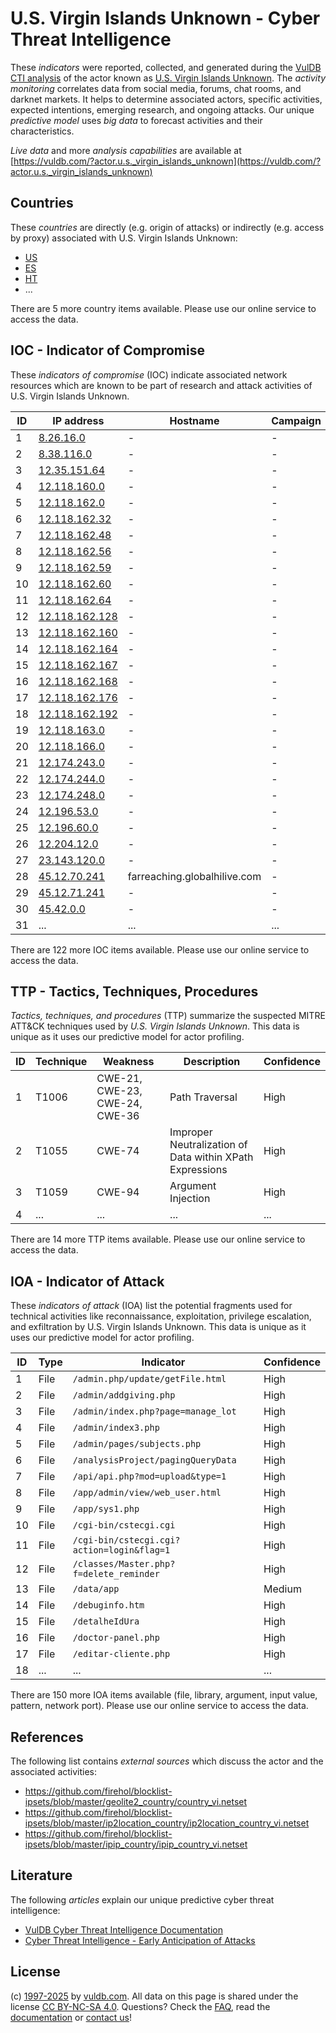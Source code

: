 # U.S. Virgin Islands Unknown - Cyber Threat Intelligence

These _indicators_ were reported, collected, and generated during the [VulDB CTI analysis](https://vuldb.com/?kb.cti) of the actor known as [U.S. Virgin Islands Unknown](https://vuldb.com/?actor.u.s._virgin_islands_unknown). The _activity monitoring_ correlates data from social media, forums, chat rooms, and darknet markets. It helps to determine associated actors, specific activities, expected intentions, emerging research, and ongoing attacks. Our unique _predictive model_ uses _big data_ to forecast activities and their characteristics.

_Live data_ and more _analysis capabilities_ are available at [https://vuldb.com/?actor.u.s._virgin_islands_unknown](https://vuldb.com/?actor.u.s._virgin_islands_unknown)

## Countries

These _countries_ are directly (e.g. origin of attacks) or indirectly (e.g. access by proxy) associated with U.S. Virgin Islands Unknown:

* [US](https://vuldb.com/?country.us)
* [ES](https://vuldb.com/?country.es)
* [HT](https://vuldb.com/?country.ht)
* ...

There are 5 more country items available. Please use our online service to access the data.

## IOC - Indicator of Compromise

These _indicators of compromise_ (IOC) indicate associated network resources which are known to be part of research and attack activities of U.S. Virgin Islands Unknown.

ID | IP address | Hostname | Campaign | Confidence
-- | ---------- | -------- | -------- | ----------
1 | [8.26.16.0](https://vuldb.com/?ip.8.26.16.0) | - | - | High
2 | [8.38.116.0](https://vuldb.com/?ip.8.38.116.0) | - | - | High
3 | [12.35.151.64](https://vuldb.com/?ip.12.35.151.64) | - | - | High
4 | [12.118.160.0](https://vuldb.com/?ip.12.118.160.0) | - | - | High
5 | [12.118.162.0](https://vuldb.com/?ip.12.118.162.0) | - | - | High
6 | [12.118.162.32](https://vuldb.com/?ip.12.118.162.32) | - | - | High
7 | [12.118.162.48](https://vuldb.com/?ip.12.118.162.48) | - | - | High
8 | [12.118.162.56](https://vuldb.com/?ip.12.118.162.56) | - | - | High
9 | [12.118.162.59](https://vuldb.com/?ip.12.118.162.59) | - | - | High
10 | [12.118.162.60](https://vuldb.com/?ip.12.118.162.60) | - | - | High
11 | [12.118.162.64](https://vuldb.com/?ip.12.118.162.64) | - | - | High
12 | [12.118.162.128](https://vuldb.com/?ip.12.118.162.128) | - | - | High
13 | [12.118.162.160](https://vuldb.com/?ip.12.118.162.160) | - | - | High
14 | [12.118.162.164](https://vuldb.com/?ip.12.118.162.164) | - | - | High
15 | [12.118.162.167](https://vuldb.com/?ip.12.118.162.167) | - | - | High
16 | [12.118.162.168](https://vuldb.com/?ip.12.118.162.168) | - | - | High
17 | [12.118.162.176](https://vuldb.com/?ip.12.118.162.176) | - | - | High
18 | [12.118.162.192](https://vuldb.com/?ip.12.118.162.192) | - | - | High
19 | [12.118.163.0](https://vuldb.com/?ip.12.118.163.0) | - | - | High
20 | [12.118.166.0](https://vuldb.com/?ip.12.118.166.0) | - | - | High
21 | [12.174.243.0](https://vuldb.com/?ip.12.174.243.0) | - | - | High
22 | [12.174.244.0](https://vuldb.com/?ip.12.174.244.0) | - | - | High
23 | [12.174.248.0](https://vuldb.com/?ip.12.174.248.0) | - | - | High
24 | [12.196.53.0](https://vuldb.com/?ip.12.196.53.0) | - | - | High
25 | [12.196.60.0](https://vuldb.com/?ip.12.196.60.0) | - | - | High
26 | [12.204.12.0](https://vuldb.com/?ip.12.204.12.0) | - | - | High
27 | [23.143.120.0](https://vuldb.com/?ip.23.143.120.0) | - | - | High
28 | [45.12.70.241](https://vuldb.com/?ip.45.12.70.241) | farreaching.globalhilive.com | - | High
29 | [45.12.71.241](https://vuldb.com/?ip.45.12.71.241) | - | - | High
30 | [45.42.0.0](https://vuldb.com/?ip.45.42.0.0) | - | - | High
31 | ... | ... | ... | ...

There are 122 more IOC items available. Please use our online service to access the data.

## TTP - Tactics, Techniques, Procedures

_Tactics, techniques, and procedures_ (TTP) summarize the suspected MITRE ATT&CK techniques used by _U.S. Virgin Islands Unknown_. This data is unique as it uses our predictive model for actor profiling.

ID | Technique | Weakness | Description | Confidence
-- | --------- | -------- | ----------- | ----------
1 | T1006 | CWE-21, CWE-23, CWE-24, CWE-36 | Path Traversal | High
2 | T1055 | CWE-74 | Improper Neutralization of Data within XPath Expressions | High
3 | T1059 | CWE-94 | Argument Injection | High
4 | ... | ... | ... | ...

There are 14 more TTP items available. Please use our online service to access the data.

## IOA - Indicator of Attack

These _indicators of attack_ (IOA) list the potential fragments used for technical activities like reconnaissance, exploitation, privilege escalation, and exfiltration by U.S. Virgin Islands Unknown. This data is unique as it uses our predictive model for actor profiling.

ID | Type | Indicator | Confidence
-- | ---- | --------- | ----------
1 | File | `/admin.php/update/getFile.html` | High
2 | File | `/admin/addgiving.php` | High
3 | File | `/admin/index.php?page=manage_lot` | High
4 | File | `/admin/index3.php` | High
5 | File | `/admin/pages/subjects.php` | High
6 | File | `/analysisProject/pagingQueryData` | High
7 | File | `/api/api.php?mod=upload&type=1` | High
8 | File | `/app/admin/view/web_user.html` | High
9 | File | `/app/sys1.php` | High
10 | File | `/cgi-bin/cstecgi.cgi` | High
11 | File | `/cgi-bin/cstecgi.cgi?action=login&flag=1` | High
12 | File | `/classes/Master.php?f=delete_reminder` | High
13 | File | `/data/app` | Medium
14 | File | `/debuginfo.htm` | High
15 | File | `/detalheIdUra` | High
16 | File | `/doctor-panel.php` | High
17 | File | `/editar-cliente.php` | High
18 | ... | ... | ...

There are 150 more IOA items available (file, library, argument, input value, pattern, network port). Please use our online service to access the data.

## References

The following list contains _external sources_ which discuss the actor and the associated activities:

* https://github.com/firehol/blocklist-ipsets/blob/master/geolite2_country/country_vi.netset
* https://github.com/firehol/blocklist-ipsets/blob/master/ip2location_country/ip2location_country_vi.netset
* https://github.com/firehol/blocklist-ipsets/blob/master/ipip_country/ipip_country_vi.netset

## Literature

The following _articles_ explain our unique predictive cyber threat intelligence:

* [VulDB Cyber Threat Intelligence Documentation](https://vuldb.com/?kb.cti)
* [Cyber Threat Intelligence - Early Anticipation of Attacks](https://www.scip.ch/en/?labs.20201022)

## License

(c) [1997-2025](https://vuldb.com/?kb.changelog) by [vuldb.com](https://vuldb.com/?kb.about). All data on this page is shared under the license [CC BY-NC-SA 4.0](https://creativecommons.org/licenses/by-nc-sa/4.0/). Questions? Check the [FAQ](https://vuldb.com/?kb.faq), read the [documentation](https://vuldb.com/?kb) or [contact us](https://vuldb.com/?contact)!
